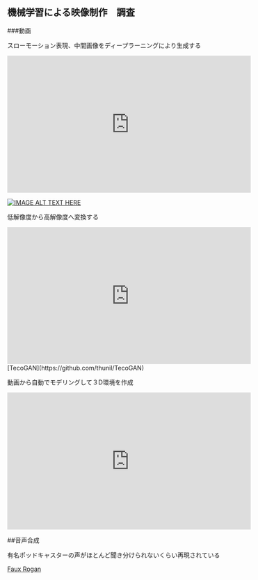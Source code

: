 ## 機械学習による映像制作　調査


###動画


スローモーション表現、中間画像をディープラーニングにより生成する


<iframe width="560" height="315" src="https://www.youtube.com/embed/MjViy6kyiqs" frameborder="0" allow="accelerometer; autoplay; encrypted-media; gyroscope; picture-in-picture" allowfullscreen></iframe>

[![IMAGE ALT TEXT HERE](https://img.youtube.com/vi/MjViy6kyiqs/0.jpg)](https://www.youtube.com/watch?v=MjViy6kyiqs)


低解像度から高解像度へ変換する

<iframe width="560" height="315" src="https://www.youtube.com/embed/pZXFXtfd-Ak" frameborder="0" allow="accelerometer; autoplay; encrypted-media; gyroscope; picture-in-picture" allowfullscreen></iframe>
[TecoGAN](https://github.com/thunil/TecoGAN)

動画から自動でモデリングして３D環境を作成

<iframe width="560" height="315" src="https://www.youtube.com/embed/ayPqjPekn7g" frameborder="0" allow="accelerometer; autoplay; encrypted-media; gyroscope; picture-in-picture" allowfullscreen></iframe>



##音声合成

有名ポッドキャスターの声がほとんど聞き分けられないくらい再現されている

[Faux Rogan](http://fakejoerogan.com/)
